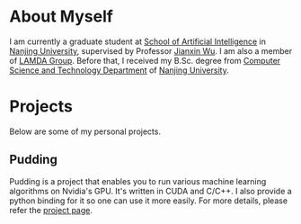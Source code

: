 # About Myself

I am currently a graduate student at [School of Artificial Intelligence](https://ai.nju.edu.cn) in [Nanjing University](https://www.nju.edu.cn), supervised by Professor [Jianxin Wu](https://cs.nju.edu.cn/wujx/). I am also a member of [LAMDA Group](https://www.lamda.nju.edu.cn/CH.MainPage.ashx). Before that, I received my B.Sc. degree from [Computer Science and Technology Department](https://cs.nju.edu.cn) of [Nanjing University](https://www.nju.edu.cn).

# Projects

Below are some of my personal projects.

## Pudding

Pudding is a project that enables you to run various machine learning algorithms on Nvidia's GPU. It's written in CUDA and C/C++. I also provide a python binding for it so one can use it more easily. For more details, please refer the [project page](https://duconnor.github.io/Pudding/).

